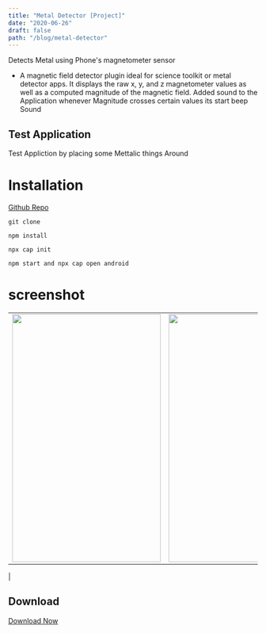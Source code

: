 ```yaml
---
title: "Metal Detector [Project]"
date: "2020-06-26"
draft: false
path: "/blog/metal-detector"
---
```



Detects Metal using Phone's  magnetometer sensor
* A magnetic field detector plugin ideal for science toolkit or metal detector apps.
It displays the raw x, y, and z magnetometer values as well as a computed magnitude of the magnetic field.
Added sound to the Application whenever Magnitude crosses certain values its start beep Sound 

## Test Application
Test Appliction by placing some Mettalic things Around 
# Installation
[Github Repo](https://github.com/apshada/Metal-Detector)

`git clone`

`npm install`

`npx cap init`

`npm start and npx cap open android`

# screenshot

|   | |
| ------------- | ------------- |
| <img src="https://user-images.githubusercontent.com/49001649/85206277-9a856880-b33e-11ea-8da8-ee57a049cc56.jpeg" width="300" height="500">  | <img src="https://user-images.githubusercontent.com/49001649/85206291-abce7500-b33e-11ea-8a5b-e8adec6ed8c3.jpeg" width="300" height="500">
 |

## Download 
[Download Now](https://drive.google.com/file/d/1P6MHw40GQnzXYoQInSx-e8jk63Q1tZzr/view?usp=sharing)
